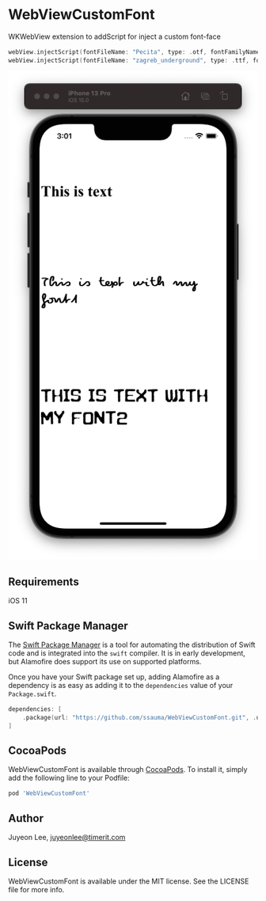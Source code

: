 # WebViewCustomFont

WKWebView extension to addScript for inject a custom font-face

```swift
webView.injectScript(fontFileName: "Pecita", type: .otf, fontFamilyName: "pecita")
webView.injectScript(fontFileName: "zagreb_underground", type: .ttf, fontFamilyName: "zagreb")
```

![example screenshot](./screenshot.png)

## Requirements

iOS 11

## Swift Package Manager

The [Swift Package Manager](https://swift.org/package-manager/) is a tool for automating the distribution of Swift code and is integrated into the `swift` compiler. It is in early development, but Alamofire does support its use on supported platforms.

Once you have your Swift package set up, adding Alamofire as a dependency is as easy as adding it to the `dependencies` value of your `Package.swift`.

```swift
dependencies: [
    .package(url: "https://github.com/ssauma/WebViewCustomFont.git", .upToNextMajor(from: "0.1.0"))
]
```

## CocoaPods

WebViewCustomFont is available through [CocoaPods](https://cocoapods.org). To install
it, simply add the following line to your Podfile:

```ruby
pod 'WebViewCustomFont'
```

## Author

Juyeon Lee, juyeonlee@timerit.com

## License

WebViewCustomFont is available under the MIT license. See the LICENSE file for more info.
